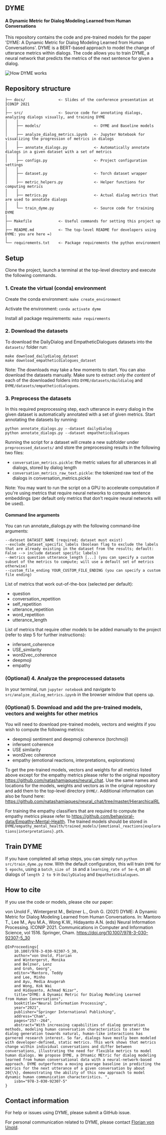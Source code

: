 ## DYME
#### A Dynamic Metric for Dialog Modeling Learned from Human Conversations
This repository contains the code and pre-trained models for the paper 'DYME: A Dynamic Metric for Dialog Modeling Learned from Human Conversations'. 
DYME is a BERT-based approach to model the change of utterance metrics within dialogs. 
The code allows you to train DYME, a neural network that predicts the metrics of the next sentence for given a dialog.

![How DYME works](docs/Dyme.gif)

## Repository structure
    
    ├── docs/               <- Slides of the conference presentation at ICONIP 2021
    │
    ├── src/                <- Source code for annotating dialogs, analyzing dialogs visually, and training DYME
    │    │   
    │    ├── models/                        <- DYME and Baseline models
    │    │   
    │    ├── analyze_dialog_metrics.ipynb   <- Jupyter Notebook for visualizing the progression of metrics in dialogs
    │    │   
    │    ├── annotate_dialogs.py            <- Automatically annotate dialogs in a given dataset with a set of metrics
    │    │   
    │    ├── configs.py                     <- Project configuration settings
    │    │   
    │    ├── dataset.py                     <- Torch dataset wrapper
    │    │   
    │    ├── metric_helpers.py              <- Helper functions for computing metrics
    │    │   
    │    ├── metrics.py                     <- Actual dialog metrics that are used to annotate dialogs 
    │    │   
    │    └── train_dyme.py                  <- Source code for training DYME
    │
    ├── Makefile            <- Useful commands for setting this project up
    │
    ├── README.md           <- The top-level README for developers using DYME: you are here =)
    │
    └── requirements.txt    <- Package requirements the python environment

## Setup
Clone the project, launch a terminal at the top-level directory and execute the following commands.
### 1. Create the virtual (conda) environment


Create the conda environment: `make create_environment`

Activate the environment: `conda activate dyme`

Install all package requirements: `make requirements`


### 2. Download the datasets
To download the DailyDialog and EmpatheticDialogues datasets into the `datasets/` folder run:

    make download_dailydialog_dataset  
    make download_empatheticdialogues_dataset

Note: The downloads may take a few moments to start.
You can also download the datasets manually. 
Make sure to extract *only the content* of each of the downloaded folders into `DYME/datasets/daildialog` and `DYME/datasets/empatheticdialogues`.

### 3. Preprocess the datasets
In this required preprocessing step, each utterance in every dialog in the given dataset is automatically annotated with a set of given metrics.
Start annotating the datasets by running:

    python annotate_dialogs.py --dataset dailydialog
    python annotate_dialogs.py --dataset empatheticdialogues

Running the script for a dataset will create a new subfolder under `preprocessed_datasets/` and store the preprocessing results in the following two files:

- `conversation_metrics.pickle`: the metric values for all utterances in all dialogs, stored by dialog length
- `conversation_metrics_raw_text.pickle`: the tokenized raw text of the dialogs in conversation_metrics.pickle

Note: You may want to run the script on a GPU to accelerate computation if you're using metrics that require neural networks to compute sentence embeddings (per default only metrics that don't require neural networks will be used).

#### Command line arguments
You can run annotate_dialogs.py with the following command-line arguments:

    --dateset DATASET_NAME (required; dataset must exist)
    --exclude_dataset_specific_labels (boolean flag to exclude the labels that are already existing in the dataset from the results; default: False --> include dataset specific labels)
    --metrics question utterance_length [...] (you can specify a custom subset of the metrics to compute; will use a default set of metrics otherwise)
    --custom_file_ending YOUR_CUSTOM_FILE_ENDING (you can specify a custom file ending)

List of metrics that work out-of-the-box (selected per default): 
 - question
 - conversation_repetition
 - self_repetition
 - utterance_repetition
 - word_repetition
 - utterance_length

List of metrics that require other models to be added manually to the project (refer to step 5 for further instructions):
 - infersent_coherence 
 - USE_similarity
 - word2vec_coherence 
 - deepmoji 
 - empathy 

### (Optional) 4. Analyze the preprocessed datasets
In your terminal, run `jupyter notebook` and navigate to `src/analyze_dialog_metrics.ipynb` in the browser window that opens up.

### (Optional) 5. Download and add the pre-trained models, vectors and weights for other metrics
You will need to download pre-trained models, vectors and weights if you wish to compute the following metrics:

- deepmoji sentiment and deepmoji coherence (torchmoji)
- infersent coherence
- USE similarity
- word2vec coherence
- empathy (emotional reactions, interpretations, explorations)

To get the pre-trained models, vectors and weights for all metrics listed above except for the empathy metrics please refer to the original repository https://github.com/natashamjaques/neural_chat. 
Use the same names and locations for the models, weights and vectors as in the original repository and add them to the top-level directory `DYME/`.
Additional information can also be found here: https://github.com/natashamjaques/neural_chat/tree/master/HierarchicalRL

For training the empathy classifiers that are required to compute the empathy metrics please refer to https://github.com/behavioral-data/Empathy-Mental-Health. 
The trained models should be stored in `DYME/empathy_mental_health/trained_models/{emotional_reactions|explorations|interpretations}.pth`.

## Train DYME
If you have completed all setup steps, you can simply run `python src/train_dyme.py` now.
With the default configuration, this will train `DYME` for `5 epochs`, using a `batch_size of 16`
and a `learning_rate of 5e-4`, on all dialogs of `length 2 to 9` in `DailyDialog` and `EmpatheticDialogues`.

## How to cite
If you use the code or models, please cite our paper:

von Unold F., Wintergerst M., Belzner L., Groh G. (2021) DYME: A Dynamic Metric for Dialog Modeling Learned from Human Conversations. In: Mantoro T., Lee M., Ayu M.A., Wong K.W., Hidayanto A.N. (eds) Neural Information Processing. ICONIP 2021. Communications in Computer and Information Science, vol 1516. Springer, Cham. https://doi.org/10.1007/978-3-030-92307-5_30

    @InProceedings{
        10.1007/978-3-030-92307-5_30,
        author="von Unold, Florian
        and Wintergerst, Monika
        and Belzner, Lenz
        and Groh, Georg",
        editor="Mantoro, Teddy
        and Lee, Minho
        and Ayu, Media Anugerah
        and Wong, Kok Wai
        and Hidayanto, Achmad Nizar",
        title="DYME: A Dynamic Metric for Dialog Modeling Learned from Human Conversations",
        booktitle="Neural Information Processing",
        year="2021",
        publisher="Springer International Publishing",
        address="Cham",
        pages="257--264",
        abstract="With increasing capabilities of dialog generation methods, modeling human conversation characteristics to steer the dialog generation towards natural, human-like interactions has garnered research interest. So far, dialogs have mostly been modeled with developer-defined, static metrics. This work shows that metrics change within individual conversations and differ between conversations, illustrating the need for flexible metrics to model human dialogs. We propose DYME, a DYnamic MEtric for dialog modeling learned from human conversational data with a neural-network-based approach. DYME outperforms a moving average baseline in predicting the metrics for the next utterance of a given conversation by about 20{\%}, demonstrating the ability of this new approach to model dynamic human communication characteristics. ",
        isbn="978-3-030-92307-5"
    }

## Contact information
For help or issues using DYME, please submit a GitHub issue.

For personal communication related to DYME, please contact [Florian von Unold](mailto:florian.von-unold@tum.de).